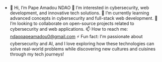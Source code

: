 - 👋 Hi, I’m Pape Amadou NDAO
👀 I’m interested in cybersecurity, web development, and innovative tech solutions.
🌱 I’m currently learning advanced concepts in cybersecurity and full-stack web development.
💞️ I’m looking to collaborate on open-source projects related to cybersecurity and web applications.
📫 How to reach me: ndaopapeamadou0@gmail.com
⚡ Fun fact: I'm passionate about cybersecurity and AI, and I love exploring how these technologies can solve real-world problems while discovering new cultures and cuisines through my tech journeys!
